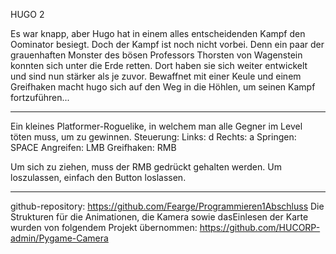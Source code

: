 HUGO 2

Es war knapp, aber Hugo hat in einem alles entscheidenden Kampf den Oominator besiegt. Doch der Kampf ist noch nicht vorbei. 
Denn ein paar der grauenhaften Monster des bösen Professors Thorsten von Wagenstein konnten sich unter die Erde retten. 
Dort haben sie sich weiter entwickelt und sind nun stärker als je zuvor.
Bewaffnet mit einer Keule und einem Greifhaken macht hugo sich auf den Weg in die Höhlen, um seinen Kampf fortzuführen...

------------------------------------------------------------------------------------------------------------------------

Ein kleines Platformer-Roguelike, in welchem man alle Gegner im Level töten muss, um zu gewinnen.
Steuerung:  Links: d
            Rechts: a
            Springen: SPACE
            Angreifen: LMB
            Greifhaken: RMB

Um sich zu ziehen, muss der RMB gedrückt gehalten werden. Um loszulassen, einfach den Button loslassen.

------------------------------------------------------------------------------------------------------------------------
github-repository: https://github.com/Fearge/Programmieren1Abschluss
Die Strukturen für die Animationen, die Kamera sowie dasEinlesen der Karte wurden von folgendem Projekt übernommen: 
https://github.com/HUCORP-admin/Pygame-Camera





